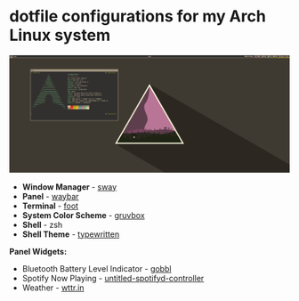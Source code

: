 # dotfile configurations for my Arch Linux system

![](https://raw.githubusercontent.com/seabassapologist/dotfiles/2a804d931c4e407929bca64b4358387fcfa659ee/images/desktop-2021-12-21.png)

* __Window Manager__ - [sway](https://github.com/swaywm/sway)
* __Panel__ - [waybar](https://github.com/Alexays/Waybar)
* __Terminal__ - [foot](https://codeberg.org/dnkl/foot)
* __System Color Scheme__ - [gruvbox](https://github.com/morhetz/gruvbox)
* __Shell__ - zsh
* __Shell Theme__ - [typewritten](https://github.com/reobin/typewritten)

__Panel Widgets:__
  * Bluetooth Battery Level Indicator - [gobbl](https://github.com/seabassapologist/gobbl)
  * Spotify Now Playing - [untitled-spotifyd-controller](https://github.com/seabassapologist/untitled-spotifyd-controller)
  * Weather - [wttr.in](https://github.com/chubin/wttr.in)
